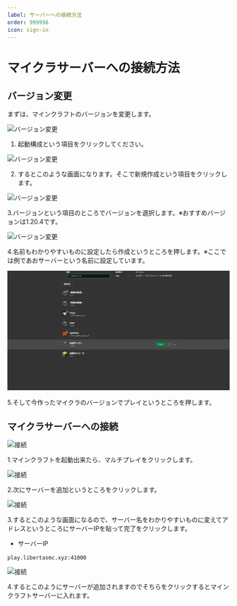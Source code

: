 ```yaml
---
label: サーバーへの接続方法
order: 999998
icon: sign-in
---
```


# マイクラサーバーへの接続方法

## バージョン変更

まずは、マインクラフトのバージョンを変更します。

![バージョン変更](image/１.PNG)

1. 起動構成という項目をクリックしてください。

![バージョン変更](image/２.PNG)

2. するとこのような画面になります。そこで新規作成という項目をクリックします。

![バージョン変更](image/３.PNG)

3.バージョンという項目のところでバージョンを選択します。※おすすめバージョンは1.20.4です。

![バージョン変更](image/４.PNG)

4.名前もわかりやすいものに設定したら作成というところを押します。※ここでは例であおサーバーという名前に設定しています。

![バージョン変更](image/4.5.png)

5.そして今作ったマイクラのバージョンでプレイというところを押します。

## マイクラサーバーへの接続

![接続](image/５.PNG)

1.マインクラフトを起動出来たら、マルチプレイをクリックします。

![接続](image/６.PNG)

2.次にサーバーを追加というところをクリックします。

![接続](image/７.PNG)

3.するとこのような画面になるので、サーバー名をわかりやすいものに変えてアドレスというところにサーバーIPを貼って完了をクリックします。

- サーバーIP
```
play.libertasmc.xyz:41000
```

![接続](image/８.PNG)

4.するとこのようにサーバーが追加されますのでそちらをクリックするとマインクラフトサーバーに入れます。
